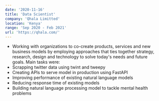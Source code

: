```yaml
---
date: '2020-11-16'
title: 'Data Scientist'
company: 'Qhala Limitted'
location: 'Kenya'
range: 'Sep 2020 - Feb 2021'
url: 'https://qhala.com/'
---
```


- Working with organizations to co-create products, services and new business models by employing approaches that ties together strategy, research, design and technology to solve today's needs and future goals.
  Main tasks were:
- Scrapping twitter data using twint and tweepy
- Creating APIs to serve model in production using FastAPI
- Improving performance of existing natural language models
- Reducing response time of existing models
- Building natural language processing model to tackle mental health problems
